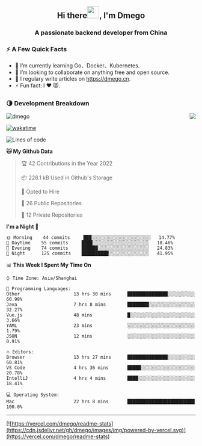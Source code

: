 <h2 align="center">Hi there<img src="https://cdn.jsdelivr.net/gh/dmego/images/img/Hi.gif" height="32" />, I'm Dmego </h2>
<h3 align="center">A passionate backend developer from China</h3>

### ⚡️ A Few Quick Facts

<ul>
    <li> 🌱 I’m currently learning Go、Docker、Kubernetes.</li>
    <li> 👯 I’m looking to collaborate on anything free and open source.</li>
    <li> 📝 I regulary write articles on <a href="https://dmego.cn">https://dmego.cn</a>.</li>
    <li> ⚡ Fun fact: I ❤️ 😻.</li>
</ul>

### 🌗 Development Breakdown

<img src="https://komarev.com/ghpvc/?username=dmego" alt="dmego" />

<img align="right" src="https://readme-stats-dmego.vercel.app/api?username=dmego&show_icons=true&icon_color=1573B3&hide_title=true&text_color=718096&bg_color=00000000&hide_border=true"/>

[![wakatime](https://wakatime.com/badge/user/d60a93cb-3bd3-4d85-a9a8-8f81e41616d8.svg)](https://wakatime.com/@d60a93cb-3bd3-4d85-a9a8-8f81e41616d8)

<!--START_SECTION:waka-->
![Lines of code](https://img.shields.io/badge/From%20Hello%20World%20I%27ve%20Written-252783%20lines%20of%20code-blue)

**🐱 My Github Data** 

> 🏆 42 Contributions in the Year 2022
 > 
> 📦 228.1 kB Used in Github's Storage 
 > 
> 💼 Opted to Hire
 > 
> 📜 26 Public Repositories 
 > 
> 🔑 12 Private Repositories  
 > 
**I'm a Night 🦉** 

```text
🌞 Morning    44 commits     ███░░░░░░░░░░░░░░░░░░░░░░   14.77% 
🌆 Daytime    55 commits     ████░░░░░░░░░░░░░░░░░░░░░   18.46% 
🌃 Evening    74 commits     ██████░░░░░░░░░░░░░░░░░░░   24.83% 
🌙 Night      125 commits    ██████████░░░░░░░░░░░░░░░   41.95%

```


📊 **This Week I Spent My Time On** 

```text
⌚︎ Time Zone: Asia/Shanghai

💬 Programming Languages: 
Other                    13 hrs 30 mins      ███████████████░░░░░░░░░░   60.98% 
Java                     7 hrs 8 mins        ████████░░░░░░░░░░░░░░░░░   32.27% 
Vue.js                   48 mins             █░░░░░░░░░░░░░░░░░░░░░░░░   3.66% 
YAML                     23 mins             ░░░░░░░░░░░░░░░░░░░░░░░░░   1.79% 
JSON                     12 mins             ░░░░░░░░░░░░░░░░░░░░░░░░░   0.91%

🔥 Editors: 
Browser                  13 hrs 27 mins      ███████████████░░░░░░░░░░   60.81% 
VS Code                  4 hrs 36 mins       █████░░░░░░░░░░░░░░░░░░░░   20.78% 
IntelliJ                 4 hrs 4 mins        ████░░░░░░░░░░░░░░░░░░░░░   18.41%

💻 Operating System: 
Mac                      22 hrs 8 mins       █████████████████████████   100.0%

```


<!--END_SECTION:waka-->

---

[![https://vercel.com/dmego/readme-stats](https://cdn.jsdelivr.net/gh/dmego/images/img/powered-by-vercel.svg)](https://vercel.com/dmego/readme-stats)


